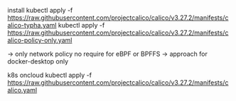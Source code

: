 install 
kubectl apply -f https://raw.githubusercontent.com/projectcalico/calico/v3.27.2/manifests/calico-typha.yaml
kubectl apply -f https://raw.githubusercontent.com/projectcalico/calico/v3.27.2/manifests/calico-policy-only.yaml

-> only network policy no require for eBPF or BPFFS -> approach for docker-desktop only 

k8s oncloud
kubectl apply -f https://raw.githubusercontent.com/projectcalico/calico/v3.27.2/manifests/calico.yaml

